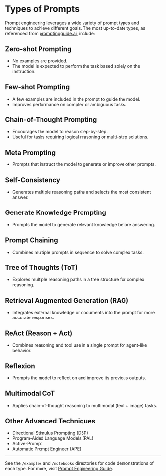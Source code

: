 # Types of Prompts

Prompt engineering leverages a wide variety of prompt types and techniques to achieve different goals. The most up-to-date types, as referenced from [promptingguide.ai](https://www.promptingguide.ai/), include:

## Zero-shot Prompting

- No examples are provided.
- The model is expected to perform the task based solely on the instruction.

## Few-shot Prompting

- A few examples are included in the prompt to guide the model.
- Improves performance on complex or ambiguous tasks.

## Chain-of-Thought Prompting

- Encourages the model to reason step-by-step.
- Useful for tasks requiring logical reasoning or multi-step solutions.

## Meta Prompting

- Prompts that instruct the model to generate or improve other prompts.

## Self-Consistency

- Generates multiple reasoning paths and selects the most consistent answer.

## Generate Knowledge Prompting

- Prompts the model to generate relevant knowledge before answering.

## Prompt Chaining

- Combines multiple prompts in sequence to solve complex tasks.

## Tree of Thoughts (ToT)

- Explores multiple reasoning paths in a tree structure for complex reasoning.

## Retrieval Augmented Generation (RAG)

- Integrates external knowledge or documents into the prompt for more accurate responses.

## ReAct (Reason + Act)

- Combines reasoning and tool use in a single prompt for agent-like behavior.

## Reflexion

- Prompts the model to reflect on and improve its previous outputs.

## Multimodal CoT

- Applies chain-of-thought reasoning to multimodal (text + image) tasks.

## Other Advanced Techniques

- Directional Stimulus Prompting (DSP)
- Program-Aided Language Models (PAL)
- Active-Prompt
- Automatic Prompt Engineer (APE)

---

See the `/examples` and `/notebooks` directories for code demonstrations of each type. For more, visit [Prompt Engineering Guide](https://www.promptingguide.ai/techniques).
